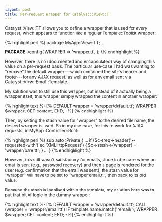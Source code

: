 ```yaml
---
layout: post
title: Per-request Wrapper for Catalyst::View::TT
---
```


Catalyst::View::TT allows you to define a wrapper that is used for *every* request, which appears to function like a regular Template::Toolkit wrapper:

{% highlight perl %}
package MyApp::View::TT;
...

__PACKAGE__->config(
   WRAPPER => 'wrapper.tt',
);
{% endhighlight %}

However, there is no (documented and encapsulated) way of changing this value on a per-request basis. The particular use-case I had was wanting to "remove" the default wrapper---which contained the site's header and footer---for any AJAX request, as well as for any email sent via Catalyst::View::Email::Template.

My solution was to still use this wrapper, but instead of it actually being a wrapper itself, this wrapper simply wrapped the content in another wrapper:

{% highlight text %}
[%
   DEFAULT wrapper = 'wrapper/default.tt';
   WRAPPER $wrapper; GET content; END;
-%]
{% endhighlight %}

Then, by setting the stash value for "wrapper" to the desired file name, the desired wrapper is used. So in my use case, for this to work for AJAX requests, in MyApp::Controller::Root:

{% highlight perl %}
sub auto :Private {
   ...
   if ($c->req->header('x-requested-with') eq 'XMLHttpRequest') {
      $c->stash->{wrapper} = 'wrapper/bare.tt';
   }
   ...
}
{% endhighlight %}

However, this still wasn't satisfactory for emails, since in the case where an email is sent (e.g., password recovery) and then a page is rendered for the user (e.g. confirmation that the email was sent), the stash value for "wrapper" will have to be set to "wrapper/email.tt", then back to its old value.

Because the stash is localised within the template, my solution here was to put that bit of logic in the dummy wrapper:

{% highlight text %}
[%
   DEFAULT wrapper = 'wrapper/default.tt';
   CALL (wrapper = 'wrapper/email.tt') IF template.name.match('^email/');
   WRAPPER $wrapper; GET content; END;
-%]
{% endhighlight %}
